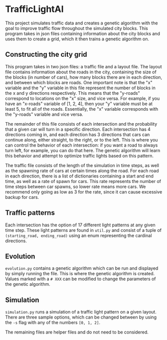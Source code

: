 # TrafficLightAI

This project simulates traffic data and creates a genetic algorithm with the goal
to improve traffic flow throughout the simulated city blocks.
This program takes in json files containing information about the city blocks and
uses them to create a grid, which it then trains a genetic algorithm on.

## Constructing the city grid
This program takes in two json files: a traffic file and a layout file.
The layout file contains information about the roads in the city, containing the
size of the blocks (in number of cars), how many blocks there are in each direction,
and between which blocks are roads.
One important note is that the "x" variable and the "y" variable in this file
represent the number of blocks in the x and y directions respectively.
This means that the "y-roads" correspond to locations on the "x" size, and vice
versa.
For example, if you have an "x-roads" variable of [1, 2, 4], then your "y" variable
must be at least 5, to fit all of the roads.
Essentially, the "x" variable corresponds with the "y-roads" variable and vice versa.

The remainder of this file consists of each intersection and the probability that a
given car will turn in a specific direction.
Each intersection has 4 directions coming in, and each direction has 3 directions
that cars can continue along, either straight, to the right, or to the left.
This is where you can control the behavior of each intersection: if you want a road
to always turn left, for example, you can do that here.
The genetic algorithm will learn this behavior and attempt to optimize traffic lights
based on this pattern.

The traffic file consists of the length of the simulation in time steps, as well as
the spawning rate of cars at certain times along the road.
For each road in each direction, there is a list of dictionaries containing a
start and end time, as well as a rate of spawn for cars.
This rate represents the number of time steps between car spawns, so lower rate means
more cars.
We recommend only going as low as 3 for the rate, since it can cause excessive
backup for cars.

## Traffic patterns
Each intersection has the option of 17 different light patterns at any given
time step.
These light patterns are found in `util.py` and consist of a tuple of
`(starting_road, ending_road)` using an enum representing the cardinal directions.

## Evolution
`evolution.py` contains a genetic algorithm which can be run and displayed by simply
running the file.
This is where the genetic algorithm is created.
Values marked with a `# XXX` can be modified to change the parameters of the genetic algorithm.

## Simulation
`simulation.py` runs a simulation of a traffic light pattern on a given layout.
There are three sample options, which can be changed between by using the `-s` flag
with any of the numbers `[0, 1, 2]`.

The remaining files are helper files and do not need to be considered.
